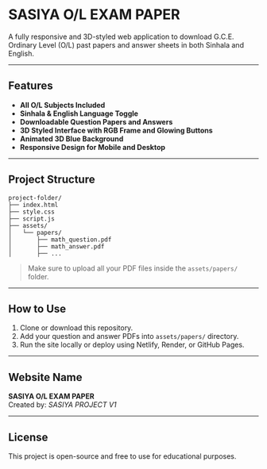 # SASIYA O/L EXAM PAPER

A fully responsive and 3D-styled web application to download G.C.E. Ordinary Level (O/L) past papers and answer sheets in both Sinhala and English.

---

## Features

- **All O/L Subjects Included**
- **Sinhala & English Language Toggle**
- **Downloadable Question Papers and Answers**
- **3D Styled Interface with RGB Frame and Glowing Buttons**
- **Animated 3D Blue Background**
- **Responsive Design for Mobile and Desktop**

---

## Project Structure

```
project-folder/
├── index.html
├── style.css
├── script.js
├── assets/
│   └── papers/
│       ├── math_question.pdf
│       ├── math_answer.pdf
│       ├── ...
```

> Make sure to upload all your PDF files inside the `assets/papers/` folder.

---

## How to Use

1. Clone or download this repository.
2. Add your question and answer PDFs into `assets/papers/` directory.
3. Run the site locally or deploy using Netlify, Render, or GitHub Pages.

---

## Website Name

**SASIYA O/L EXAM PAPER**  
Created by: *SASIYA PROJECT V1*

---

## License

This project is open-source and free to use for educational purposes.
